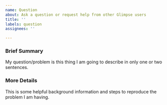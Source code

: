 ```yaml
---
name: Question
about: Ask a question or request help from other Glimpse users
title: ''
labels: question
assignees: ''

---
```


### Brief Summary
My question/problem is this thing I am going to describe in only one or two sentences.

### More Details
This is some helpful background information and steps to reproduce the problem I am having.
